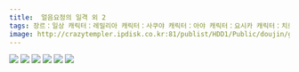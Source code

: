 ```yaml
---
title:  얼음요정의 일격 외 2
tags: 장르：일상 캐릭터：레밀리아 캐릭터：사쿠야 캐릭터：아야 캐릭터：요시카 캐릭터：치르노 캐릭터：코가사 캐릭터：파츄리 もや造 동방_웹코믹
image: http://crazytempler.ipdisk.co.kr:81/publist/HDD1/Public/doujin/ghap/5560/001.jpg
---
```

<img src="http://crazytempler.ipdisk.co.kr:81/publist/HDD1/Public/doujin/ghap/5560/001.jpg">
<img src="http://crazytempler.ipdisk.co.kr:81/publist/HDD1/Public/doujin/ghap/5560/002.jpg">
<img src="http://crazytempler.ipdisk.co.kr:81/publist/HDD1/Public/doujin/ghap/5560/003.jpg">
<img src="http://crazytempler.ipdisk.co.kr:81/publist/HDD1/Public/doujin/ghap/5560/004.jpg">
<img src="http://crazytempler.ipdisk.co.kr:81/publist/HDD1/Public/doujin/ghap/5560/005.jpg">
<img src="http://crazytempler.ipdisk.co.kr:81/publist/HDD1/Public/doujin/ghap/5560/006.jpg">
